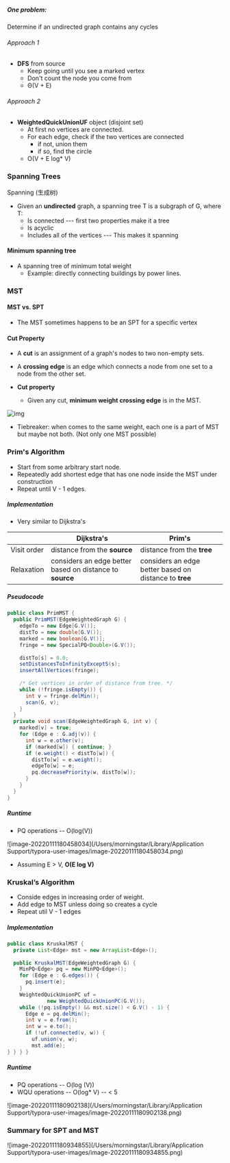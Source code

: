 ##### One problem:

Determine if an undirected graph contains any cycles

###### Approach 1

* **DFS** from source
  * Keep going until you see a marked vertex
  * Don't count the node you come from
  * Θ(V + E)

###### Approach 2

* **WeightedQuickUnionUF** object (disjoint set)
  * At first no vertices are connected.
  * For each edge, check if the two vertices are connected
    * if not, union them
    * if so, find the circle
  * O(V + E log* V)

### Spanning Trees

Spanning (生成树)

* Given an **undirected** graph, a spanning tree T is a subgraph of G, where T:
  * Is connected   --- first two properties make it a tree
  * Is acyclic
  * Includes all of the vertices --- This makes it spanning

#### Minimum spanning tree 

* A spanning tree of minimum total weight
  * Example: directly connecting buildings by power lines.



### MST

#### MST vs. SPT

* The MST sometimes happens to be an SPT for a specific vertex

#### Cut Property

* A **cut** is an assignment of a graph's nodes to two non-empty sets.
* A **crossing edge** is an edge which connects a node from one set to a node from the other set.

* **Cut property**
  * Given any cut, **minimum weight crossing edge** is in the MST.

![img](https://lh3.googleusercontent.com/ZRasI3CJOQfuGJXGqjJmnlIGFZfBf17iv48fDIdKPb2BtxGKoHFcW4VVj-iQSAXLTEwef1v_kW7M6i1nLiMgV3M-AgRXUc8VuBbwdoUEfRFUUlS7nIf3AisR9NPL48se091NI4FRb0g)

* Tiebreaker: when comes to the same weight, each one is a part of MST but maybe not both. (Not only one MST possible)

### Prim's Algorithm

* Start from some arbitrary start node.
* Repeatedly add shortest edge that has one node inside the MST under construction
* Repeat until V - 1 edges.

##### Implementation

* Very similar to Dijkstra's

|             | Dijkstra's                                               | Prim's                                                 |
| ----------- | -------------------------------------------------------- | ------------------------------------------------------ |
| Visit order | distance from the **source**                             | distance from the **tree**                             |
| Relaxation  | considers an edge better based on distance to **source** | considers an edge better based on distance to **tree** |

##### Pseudocode

```java
public class PrimMST {
  public PrimMST(EdgeWeightedGraph G) {
    edgeTo = new Edge[G.V()];
    distTo = new double[G.V()];
    marked = new boolean[G.V()];
    fringe = new SpecialPQ<Double>(G.V());
 
    distTo[s] = 0.0;
    setDistancesToInfinityExceptS(s);
    insertAllVertices(fringe);
 
    /* Get vertices in order of distance from tree. */
    while (!fringe.isEmpty()) {
      int v = fringe.delMin();
      scan(G, v);
    } 
  }
  private void scan(EdgeWeightedGraph G, int v) {
    marked[v] = true;
    for (Edge e : G.adj(v)) {
      int w = e.other(v);
      if (marked[w]) { continue; } 
      if (e.weight() < distTo[w]) {
        distTo[w] = e.weight();
        edgeTo[w] = e;
        pq.decreasePriority(w, distTo[w]);
      }
    }
  }
}
```

##### Runtime

* PQ operations -- O(log(V)) 

![image-20220111180458034](/Users/morningstar/Library/Application Support/typora-user-images/image-20220111180458034.png)

* Assuming E > V, **O(E log V)**

### Kruskal’s Algorithm

* Conside edges in increasing order of weight.
* Add edge to MST unless doing so creates a cycle
* Repeat util V - 1 edges

##### Implementation

```java
public class KruskalMST {
  private List<Edge> mst = new ArrayList<Edge>();
 
  public KruskalMST(EdgeWeightedGraph G) {
    MinPQ<Edge> pq = new MinPQ<Edge>();
    for (Edge e : G.edges()) {
      pq.insert(e);
    }
    WeightedQuickUnionPC uf = 
             new WeightedQuickUnionPC(G.V());
    while (!pq.isEmpty() && mst.size() < G.V() - 1) {
      Edge e = pq.delMin();
      int v = e.from();
      int w = e.to();
      if (!uf.connected(v, w)) {
        uf.union(v, w);
        mst.add(e); 
} } } }
```

##### Runtime

* PQ operations -- O(log (V))
* WQU operations -- O(log* V) -- < 5

![image-20220111180902138](/Users/morningstar/Library/Application Support/typora-user-images/image-20220111180902138.png)



### Summary for SPT and MST

![image-20220111180934855](/Users/morningstar/Library/Application Support/typora-user-images/image-20220111180934855.png)